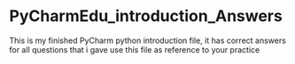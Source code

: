 # PyCharmEdu_introduction_Answers
This is my finished PyCharm python introduction file, it has correct answers for all questions that i gave
use this file as reference to your practice
